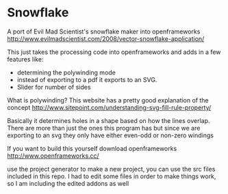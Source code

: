 # Snowflake
A port of Evil Mad Scientist's snowflake maker into openframeworks http://www.evilmadscientist.com/2008/vector-snowflake-application/

This just takes the processing code into openframeworks and adds in a few features like:
* determining the polywinding mode 
* instead of exporting to a pdf it exports to an SVG. 
* Slider for number of sides

What is polywinding?
This website has a pretty good explanation of the concept
http://www.sitepoint.com/understanding-svg-fill-rule-property/

Basically it determines holes in a shape based on how the lines overlap. There are more than just the ones this program has but since we are exporting to an svg they only have either even-odd or non-zero windings

If you want to build this yourself download openframeworks
http://www.openframeworks.cc/

use the project generator to make a new project, you can use the src files included in this repo. I had to edit some files in order to make things work, so I am including the edited addons as well
